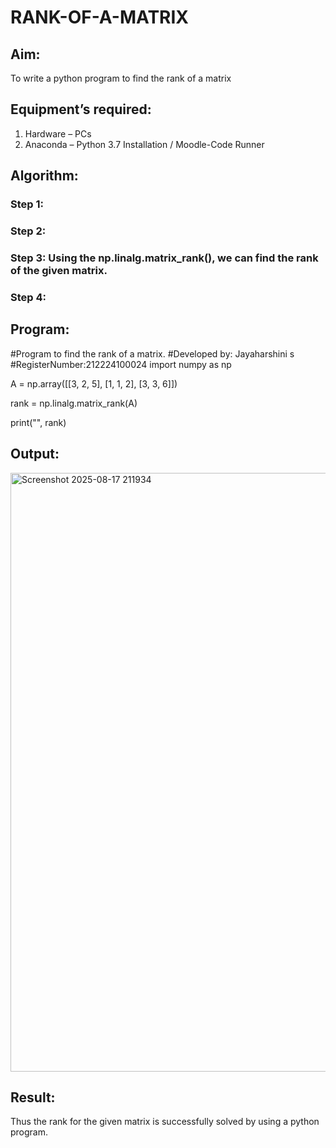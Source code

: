 # RANK-OF-A-MATRIX
## Aim:
To write a python program to find the rank of a matrix
## Equipment’s required:
1. 	Hardware – PCs
2. 	Anaconda – Python 3.7 Installation / Moodle-Code Runner
## Algorithm:
### Step 1: 
### Step 2: 
### Step 3: Using the np.linalg.matrix_rank(), we can find the rank of the given matrix.
### Step 4: 
## Program:
#Program to find the rank of a matrix.
#Developed by: Jayaharshini s
#RegisterNumber:212224100024
import numpy as np


A = np.array([[3, 2, 5],
              [1, 1, 2],
              [3, 3, 6]])


rank = np.linalg.matrix_rank(A)

print("", rank)

## Output:

<img width="1739" height="958" alt="Screenshot 2025-08-17 211934" src="https://github.com/user-attachments/assets/8f28c971-69aa-4e93-90e7-b4e160040790" />

## Result:
Thus the rank for the given matrix is successfully solved by  using a python program.

